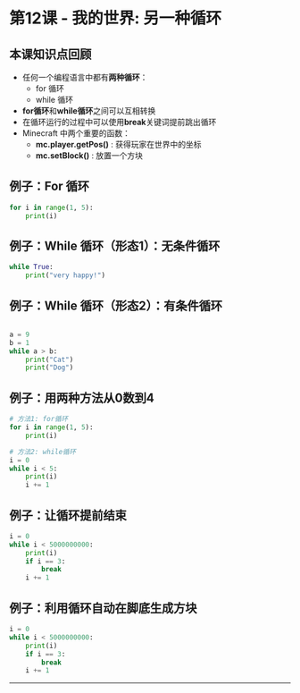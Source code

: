 # 第12课 - 我的世界: 另一种循环

## 本课知识点回顾

* 任何一个编程语言中都有**两种循环**：
    * for 循环
    * while 循环
* **for循环**和**while循环**之间可以互相转换
* 在循环运行的过程中可以使用**break**关键词提前跳出循环
* Minecraft 中两个重要的函数：
    * **mc.player.getPos()** : 获得玩家在世界中的坐标
    * **mc.setBlock()** : 放置一个方块

## 例子：For 循环

```python
for i in range(1, 5):
    print(i)
```

## 例子：While 循环（形态1）：无条件循环 

```python
while True:
    print("very happy!")

```

## 例子：While 循环（形态2）：有条件循环 
```python

a = 9
b = 1
while a > b:
    print("Cat")
    print("Dog")

```

## 例子：用两种方法从0数到4
```python
# 方法1: for循环
for i in range(1, 5):
    print(i)

# 方法2: while循环
i = 0
while i < 5:
    print(i)
    i += 1
```

## 例子：让循环提前结束
```python
i = 0
while i < 5000000000:
    print(i)
    if i == 3:
        break  
    i += 1
```

## 例子：利用循环自动在脚底生成方块


```python
i = 0
while i < 5000000000:
    print(i)
    if i == 3:
        break  
    i += 1
```


---
